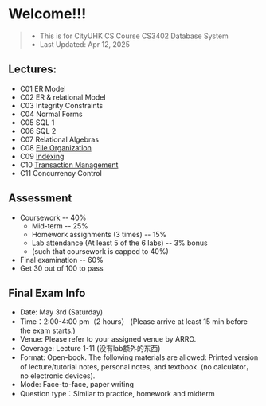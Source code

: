 # Welcome!!!
> - This is for CityUHK CS Course CS3402 Database System
> - Last Updated: Apr 12, 2025
## Lectures:
- C01 ER Model
- C02 ER & relational Model
- C03 Integrity Constraints
- C04 Normal Forms
- C05 SQL 1
- C06 SQL 2
- C07 Relational Algebras
- C08 [File Organization](https://github.com/Cuber-Feng/CityU-CS3402/blob/main/CS3402-C8-FileOrganization.md)
- C09 [Indexing](https://github.com/Cuber-Feng/CityU-CS3402/blob/main/CS3402-C9-Index.md)
- C10 [Transaction Management](https://github.com/Cuber-Feng/CityU-CS3402/blob/main/CS3402-C10-Transaction.md)
- C11 Concurrency Control

## Assessment
- Coursework -- 40% 
  - Mid-term -- 25%
  - Homework assignments (3 times) -- 15%
  - Lab attendance (At least 5 of the 6 labs) -- 3% bonus
  - (such that coursework is capped to 40%)
- Final examination -- 60%
- Get 30 out of 100 to pass

## Final Exam Info
- Date: May 3rd (Saturday)
- Time：2:00-4:00 pm（2 hours） (Please arrive at least 15 min before the exam starts.)
- Venue: Please refer to your assigned venue by ARRO.
- Coverage: Lecture 1-11 (没有lab额外的东西)
- Format: Open-book. The following materials are allowed: Printed version of lecture/tutorial notes, personal notes, and textbook. (no calculator，no electronic devices).
- Mode: Face-to-face, paper writing
- Question type：Similar to practice, homework and midterm
